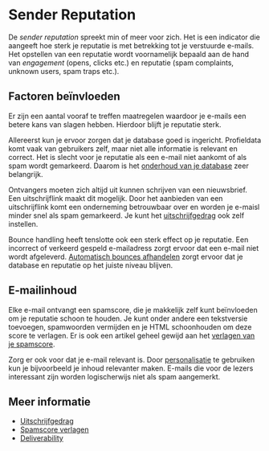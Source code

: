# Sender Reputation

De *sender reputation* spreekt min of meer voor zich. Het is een indicator
die aangeeft hoe sterk je reputatie is met betrekking tot je verstuurde
e-mails. Het opstellen van een reputatie wordt voornamelijk bepaald aan
de hand van *engagement* (opens, clicks etc.) en reputatie (spam complaints, 
unknown users, spam traps etc.).


## Factoren beïnvloeden

Er zijn een aantal vooraf te treffen maatregelen waardoor je e-mails een 
betere kans van slagen hebben. Hierdoor blijft je reputatie sterk.

Allereerst kun je ervoor zorgen dat je database goed is ingericht. 
Profieldata komt vaak van gebruikers zelf, maar niet alle 
informatie is relevant en correct. Het is slecht voor je
reputatie als een e-mail niet aankomt of als spam wordt 
gemarkeerd. Daarom is het [onderhoud van je database](./database-introduction) 
zeer belangrijk.

Ontvangers moeten zich altijd uit kunnen schrijven van een nieuwsbrief. 
Een uitschrijflink maakt dit mogelijk. Door het aanbieden van een uitschrijflink
komt een onderneming betrouwbaar over en worden je e-maisl minder snel als spam
gemarkeerd. Je kunt het [uitschrijfgedrag](database-unsubscribe-behavior) ook
zelf instellen.

Bounce handling heeft tenslotte ook een sterk effect op je reputatie. Een incorrect
of verkeerd gespeld e-mailadress zorgt ervoor dat een e-mail niet
wordt afgeleverd. [Automatisch bounces afhandelen](./automatically-process-bounces) 
zorgt ervoor dat je database en reputatie op het juiste niveau blijven.


## E-mailinhoud

Elke e-mail ontvangt een spamscore, die je makkelijk zelf kunt beïnvloeden 
om je reputatie schoon te houden. Je kunt onder andere een tekstversie toevoegen, 
spamwoorden vermijden en je HTML schoonhouden om deze score te verlagen. 
Er is ook een artikel geheel gewijd aan het [verlagen van je spamscore](./some-tips-to-lower-your-email-spam-score).

Zorg er ook voor dat je e-mail relevant is. Door [personalisatie](./personalization) 
te gebruiken kun je bijvoorbeeld je inhoud relevanter maken. E-mails die voor de
lezers interessant zijn worden logischerwijs niet als spam aangemerkt. 


## Meer informatie

* [Uitschrijfgedrag](database-unsubscribe-behavior) 
* [Spamscore verlagen](./some-tips-to-lower-your-email-spam-score)
* [Deliverability](./deliverability)
